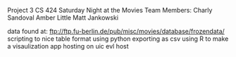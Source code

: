 Project 3 CS 424
Saturday Night at the Movies
Team Members: 
  Charly Sandoval
  Amber Little
  Matt Jankowski
  
data found at: ftp://ftp.fu-berlin.de/pub/misc/movies/database/frozendata/
scripting to nice table format using python
exporting as csv
using R to make a visaulization app
hosting on uic evl host
